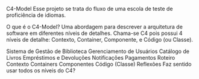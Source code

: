 C4-Model
Esse projeto se trata do fluxo de uma escola de teste de proficiência de idiomas.

O que é o C4-Model?
Uma abordagem para descrever a arquitetura de software em diferentes níveis de detalhes. Chama-se C4 pois possui 4 níveis de detalhe: Contexto, Container, Componente, e Código (ou Classe).

Sistema de Gestão de Biblioteca
Gerenciamento de Usuários
Catálogo de Livros
Empréstimos e Devoluções
Notificações
Pagamentos
Roteiro
 Contexto
 Containers
 Componentes
 Código (Classe)
Reflexões
Faz sentido usar todos os níveis do C4?